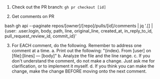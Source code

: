 1. Check out the PR branch: `gh pr checkout [id]`

2. Get comments on PR

 bash
 gh api --paginate repos/[owner]/[repo]/pulls/[id]/comments | jq '.[] | {user: .user.login, body, path, line, original_line, created_at, in_reply_to_id, pull_request_review_id, commit_id}'

3. For EACH comment, do the following. Remember to address one comment at a time.
 a. Print out the following: "(index). From [user] on [file]:[lines] — [body]"
 b. Analyze the file and the line range.
 c. If you don't understand the comment, do not make a change. Just ask me for clarification, or to implement it myself.
 d. If you think you can make the change, make the change BEFORE moving onto the next comment.
